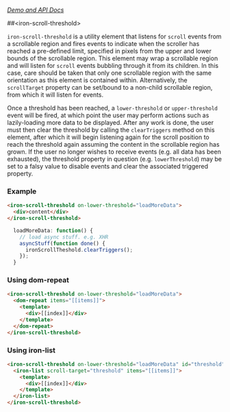 
<!---

This README is automatically generated from the comments in these files:
iron-scroll-threshold.html

Edit those files, and our readme bot will duplicate them over here!
Edit this file, and the bot will squash your changes :)

The bot does some handling of markdown. Please file a bug if it does the wrong
thing! https://github.com/PolymerLabs/tedium/issues

-->

_[Demo and API Docs](https://elements.polymer-project.org/elements/iron-scroll-threshold)_


##&lt;iron-scroll-threshold&gt;

`iron-scroll-threshold` is a utility element that listens for `scroll` events from a
scrollable region and fires events to indicate when the scroller has reached a pre-defined
limit, specified in pixels from the upper and lower bounds of the scrollable region.
This element may wrap a scrollable region and will listen for `scroll` events bubbling
through it from its children.  In this case, care should be taken that only one scrollable
region with the same orientation as this element is contained within. Alternatively,
the `scrollTarget` property can be set/bound to a non-child scrollable region, from which
it will listen for events.

Once a threshold has been reached, a `lower-threshold` or `upper-threshold` event will
be fired, at which point the user may perform actions such as lazily-loading more data
to be displayed. After any work is done, the user must then clear the threshold by
calling the `clearTriggers` method on this element, after which it will
begin listening again for the scroll position to reach the threshold again assuming
the content in the scrollable region has grown. If the user no longer wishes to receive
events (e.g. all data has been exhausted), the threshold property in question (e.g.
`lowerThreshold`) may be set to a falsy value to disable events and clear the associated
triggered property.

### Example

```html
<iron-scroll-threshold on-lower-threshold="loadMoreData">
  <div>content</div>
</iron-scroll-threshold>
```

```js
  loadMoreData: function() {
    // load async stuff. e.g. XHR
    asyncStuff(function done() {
      ironScrollTheshold.clearTriggers();
    });
  }
```

### Using dom-repeat

```html
<iron-scroll-threshold on-lower-threshold="loadMoreData">
  <dom-repeat items="[[items]]">
    <template>
      <div>[[index]]</div>
    </template>
  </dom-repeat>
</iron-scroll-threshold>
```

### Using iron-list

```html
<iron-scroll-threshold on-lower-threshold="loadMoreData" id="threshold">
  <iron-list scroll-target="threshold" items="[[items]]">
    <template>
      <div>[[index]]</div>
    </template>
  </iron-list>
</iron-scroll-threshold>
```
